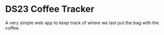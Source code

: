 # DS23 Coffee Tracker

A very simple web app to keep track of where we last put the bag with the coffee.